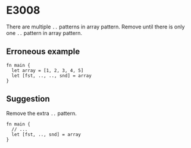 # E3008

There are multiple `..` patterns in array pattern. Remove until there is only one `..` pattern in array pattern.

## Erroneous example

```moonbit
fn main {
  let array = [1, 2, 3, 4, 5]
  let [fst, .., .., snd] = array
}
```

## Suggestion

Remove the extra `..` pattern.

```moonbit
fn main {
  // ...
  let [fst, .., snd] = array
}
```
